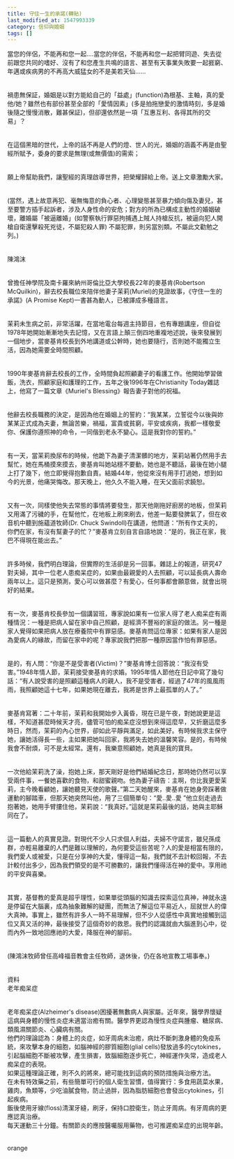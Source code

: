 ```yaml
---
title: 守住一生的承諾(轉貼)
last_modified_at: 1547993339
category: 信仰與婚姻
tags: []
---
```


<p>當您的伴侶，不能再和您一起....<!--more-->當您的伴侶，不能再和您一起把臂同遊、失去從前跟您共同的嗜好、沒有了和您產生共鳴的語言、甚至有天事業失敗要一起捱窮、年邁或疾病男的不再高大威猛女的不是美若天仙……<br/><br/><br/>禍患無保証，婚姻是以對方能給自己的「益處」(function)為根基、主軸，真的愛他/她？雖然也有部份甚至全部的「愛情因素」(多是拍拖戀愛的激情時刻，多是婚後隨之慢慢消散，難甚保証)，但卻還依然是一項「互惠互利、各得其所的交易」？<br/><br/><br/>在這個黑暗的世代，上帝的話不再是人們的燈、世人的光，婚姻的涵義不再是由聖經所賦予，委身的要求是無理(或無價值)的需索；<br/><br/><br/>願上帝幫助我們，讓聖經的真理啟導世界，把榮耀歸給上帝。送上文章激勵大家。<br/><br/><br/>(當然，遇上故意再犯、毫無悔意的負心者、心理變態甚至暴力傾向傷及妻兒，甚至要警方插手起訴者，涉及人身性命的安危；對方的所為已構成主動性的婚姻破壞，離婚屬「被逼離婚」(如警察執行罪惡拘捕遇上賊人持槍反抗，被逼向犯人開槍自衛還擊殺死兇徒，不屬犯殺人罪) 不屬犯罪，則另當別類。不屬此文勸勉之列。)<br/><br/><br/>陳鴻沫<br/><br/><br/>曾擔任神學院及南卡羅來納州哥倫比亞大學校長22年的麥基肯(Robertson McQuilkin)，辭去校長職位來陪伴他妻子茉莉(Muriel)的見證故事，《守住一生的承諾》(A Promise Kept)一書甚為動人，已被譯成多種語言。<br/><br/><br/>茉莉未生病之前，非常活躍，在當地電台每週主持節目，也有專題講座，但自從1978年她開始漸漸地失去記憶，又在言語上顛三倒四地重複地述說，後來發展到一個地步，當麥基肯校長到外地講道或公幹時，她也要隨行，否則她不能獨立生活，因為她需要全時間照顧。<br/><br/><br/>1990年麥基肯辭去校長的工作，全時間負起照顧妻子的看護工作。他開始學習做飯，洗衣，照顧家庭和護理的工作，五年之後1996年在Christianity Today雜誌上，他寫了一篇文章《Muriel's Blessing》報告妻子對他的祝福。<br/><br/><br/>他辭去校長職務的決定，是因為他在婚姻上的誓約：“我某某，立誓從今以後與妳某某正式成為夫妻，無論苦樂，禍福，富貴或貧窮，平安或疾病，我都一樣敬愛你、保護你遵照神的命令，一同偕到老永不變心。這是我對你的誓約。”<br/><br/><br/>有一天，當茉莉換尿布的時候，他跪下為妻子清潔髒的地方，茉莉站著仍然用手去幫忙，她在馬桶摸來摸去，麥基肯叫她站穩不要動，她也是不聽話，最後在她小腿上打了幾下，他立即覺得抱歉自責。結婚44年，他從來沒有用手打過她，想到如今的光景，他痛哭悔改。那天晚上，他久久不能入睡，在天父面前求饒恕。<br/><br/><br/>又有一次，同樣使他失去常態的事情將要發生，那天他剛拖好廚房的地板，但茉莉又用滿了污穢的手，在幫他忙，在地板上刷來刷去，他差一點要發脾氣了，但在收音机中聽到施蘊道牧師(Dr. Chuck Swindoll)在講道，他問道：“所有作丈夫的，你們在家，有沒有幫妻子的忙？”麥基肯立刻自言自語地說：“是的，我正在家，我巴不得現在能出去。”<br/><br/><br/>許多時候，我們明白理論，但實際的生活卻是另一回事。雜誌上的報道，研究47對夫婦，其中一位老人患痴呆症的，如果由最親愛的人去照顧，可以延長病人壽命兩年以上。這只是預測，愛心可以做甚麼？有愛心，任何事都會願意做，就會出現好的結果。<br/><br/><br/>有一次，麥基肯校長參加一個講習班，專家說如果有一位家人得了老人痴呆症有兩種情況：一種是把病人留在家中自己照顧，是經濟不豐裕的家庭的做法。另一種是家人覺得如果把病人放在療養院中有罪惡感。麥基肯問這位專家：如果有家人是因為愛病人的緣故，而留在家中的呢？專家說我們把那一種原因當作怕有罪惡感。<br/><br/><br/>是的，有人問：“你是不是受害者(Victim)？”麥基肯博士回答說：“我沒有受害。”1948年情人節，茉莉接受麥基肯的求婚。1995年情人節他在日記中寫了幾句話：“有人說受害的是照顧這種病人的親人，我不是受害者，經過了47年的風風雨雨，我照顧她這十七年，如果她現在離去，我將是世界上最孤單的人了。”<br/><br/><br/>麥基肯寫著：二十年前，茉莉和我開始步入黃昏，現在已是午夜，對她說更是這樣，不知道甚麼時候天才亮，儘管可怕的痴呆症沒想到來得這麼早，又折磨這麼多時日，然而，茉莉的內心世界，卻如此平靜與滿足，如此美好。有時候我求主保守她，讓她活得長一些，主如果把她叫回家，我將失去她的溫馨笑容。是的，有時候我會不耐煩，可不是太經常。還有，我樂意照顧她，她真是我的寶貝。<br/><br/><br/>一次他給茉莉洗了澡，抱她上床，那天剛好是他們結婚紀念日，那時她仍然可以享受兩件事，一餐她喜歡的食物，和甜蜜親吻。他為妻子禱告：主啊，你比我更愛茉莉，主今晚看顧她，讓她聽見天使的歌聲。”第二天她醒來，麥基肯在她身旁踩著做運動的腳踏車，但那天她突然叫他，用了三個簡單句：“愛..愛..愛 ”他立刻走過去抱著她，她用手臂摟住他，茉莉說：“我真好。”這就是茉莉最後的話，她與主耶穌同在了。<br/><br/><br/>這一篇動人的真實見證。對現代不少人只求個人利益，夫婦不守諾言，雖兒孫成群，亦輕易離棄的人們是難以理解的，為何要受這些苦呢？人的愛是相當有限的，我們愛人或被愛，只是在分享神的大愛，懂得這一點，我們就不去計較回報，不去計較付出多少，因為我們領受的是不可勝數的，讓我們懂得活在神的愛中。享用祂的平安與喜樂。<br/><br/><br/>其實，基督教的愛真是超乎理性，如果單從頭腦的知識去探索這位真神，神就永遠是停留在大腦裏，成為抽象難解的疑團，而無法了解這位平易近人，屈就世人的偉大真神。事實上，雖然有許多人一時不易理解，但不少人從感性中真實地接觸到這位又真又活的神，最後接受了這個奇妙的救恩。我們的認識就由大腦進到心中，從而內外一致地回應祂的大愛，降服在神的腳前。<br/><br/><br/>(陳鴻沫牧師曾任高峰福音教會主任牧師，退休後，仍在各地宣教工場事奉。)<br/><br/><br/>資料<br/>老年痴呆症<br/><br/><br/>老年痴呆症(Alzheimer's disease)困擾著無數病人與家屬。近年來，醫學界懷疑這病與身體的慢性炎症未適當治癒有關。醫學界更認為慢性炎症與腫瘤、糖尿病、類風濕關節炎、心臟病有關。<br/>他們的理論認為：身體上的炎症，如牙周病未治癒，病灶不斷刺激身體的免疫系統，來攻擊本身的細胞，如腦神經的膠質細胞(glial cells)發放過多的cytokines，引起腦細胞不斷被攻擊，產生損害，致腦細胞逐步死亡，神經運作失常，造成老人痴呆症的表現。<br/>如果這種理論正確，則不久的將來，總可能找到這病的預防措施與治療方法。<br/>在未有特效藥之前，有些簡單可行的個人衛生習慣，值得實行：多食用蔬菜水果，雞肉，魚類等，少吃油膩食物，防止過胖，因為脂肪細胞也會發出cytokines，引起疾病。<br/>飯後使用牙線(floss)清潔牙縫，刷牙，保持口腔衛生，防止牙周病。有牙周病的更應認真治療。<br/>每天運動三十分鐘。有關節炎的應按醫囑服用藥物，也可推遲痴呆症的出現年齡。  <br/><br/> <br/>orange<br/><br/></p><p> </p><br/>
